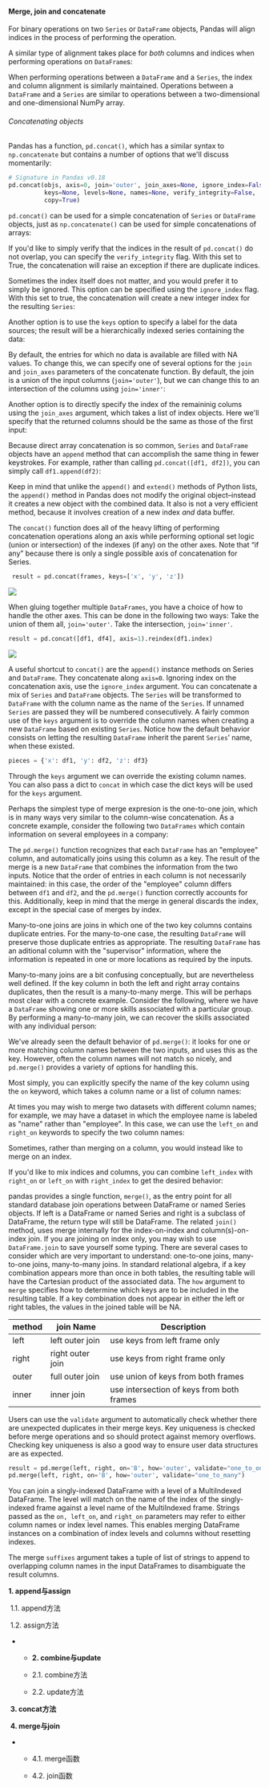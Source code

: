 #### Merge, join and concatenate

For binary operations on two ``Series`` or ``DataFrame`` objects, Pandas will align indices in the process of performing the operation.

A similar type of alignment takes place for *both* columns and indices when performing operations on ``DataFrame``s:

When performing operations between a ``DataFrame`` and a ``Series``, the index and column alignment is similarly maintained.
Operations between a ``DataFrame`` and a ``Series`` are similar to operations between a two-dimensional and one-dimensional NumPy array.

###### Concatenating objects

Pandas has a function, ``pd.concat()``, which has a similar syntax to ``np.concatenate`` but contains a number of options that we'll discuss momentarily:

```python
# Signature in Pandas v0.18
pd.concat(objs, axis=0, join='outer', join_axes=None, ignore_index=False,
          keys=None, levels=None, names=None, verify_integrity=False,
          copy=True)
```

``pd.concat()`` can be used for a simple concatenation of ``Series`` or ``DataFrame`` objects, just as ``np.concatenate()`` can be used for simple concatenations of arrays:

If you'd like to simply verify that the indices in the result of ``pd.concat()`` do not overlap, you can specify the ``verify_integrity`` flag.
With this set to True, the concatenation will raise an exception if there are duplicate indices.

Sometimes the index itself does not matter, and you would prefer it to simply be ignored.
This option can be specified using the ``ignore_index`` flag.
With this set to true, the concatenation will create a new integer index for the resulting ``Series``:

Another option is to use the ``keys`` option to specify a label for the data sources; the result will be a hierarchically indexed series containing the data:

By default, the entries for which no data is available are filled with NA values.
To change this, we can specify one of several options for the ``join`` and ``join_axes`` parameters of the concatenate function.
By default, the join is a union of the input columns (``join='outer'``), but we can change this to an intersection of the columns using ``join='inner'``:

Another option is to directly specify the index of the remaininig colums using the ``join_axes`` argument, which takes a list of index objects.
Here we'll specify that the returned columns should be the same as those of the first input:

Because direct array concatenation is so common, ``Series`` and ``DataFrame`` objects have an ``append`` method that can accomplish the same thing in fewer keystrokes.
For example, rather than calling ``pd.concat([df1, df2])``, you can simply call ``df1.append(df2)``:

Keep in mind that unlike the ``append()`` and ``extend()`` methods of Python lists, the ``append()`` method in Pandas does not modify the original object–instead it creates a new object with the combined data.
It also is not a very efficient method, because it involves creation of a new index *and* data buffer.

The `concat()` function does all of the heavy lifting of performing concatenation operations along an axis while performing optional set logic (union or intersection) of the indexes (if any) on the other axes. Note that “if any” because there is only a single possible axis of concatenation for Series.

```python
 result = pd.concat(frames, keys=['x', 'y', 'z'])
```

![](../../../picture/1/152.png)

When gluing together multiple `DataFrames`, you have a choice of how to handle the other axes. This can be done in the following two ways: Take the union of them all, `join='outer'`. Take the intersection, `join='inner'`.

```python
result = pd.concat([df1, df4], axis=1).reindex(df1.index)
```

![](../../../picture/1/153.png)

A useful shortcut to `concat()` are the `append()` instance methods on Series and `DataFrame`.  They concatenate along `axis=0`. Ignoring index on the concatenation axis, use the `ignore_index` argument. You can concatenate a mix of `Series` and `DataFrame` objects. The `Series` will be transformed to `DataFrame` with the column name as the name of the `Series`. If unnamed `Series` are passed they will be numbered consecutively. A fairly common use of the `keys` argument is to override the column names when creating a new `DataFrame` based on existing `Series`. Notice how the default behavior consists on letting the resulting `DataFrame` inherit the parent `Series`’ name, when these existed. 

```python
pieces = {'x': df1, 'y': df2, 'z': df3}
```

Through the `keys` argument we can override the existing column names. You can also pass a dict to `concat` in which case the dict keys will be used for the `keys` argument.



Perhaps the simplest type of merge expresion is the one-to-one join, which is in many ways very similar to the column-wise concatenation.
As a concrete example, consider the following two ``DataFrames`` which contain information on several employees in a company:

The ``pd.merge()`` function recognizes that each ``DataFrame`` has an "employee" column, and automatically joins using this column as a key.
The result of the merge is a new ``DataFrame`` that combines the information from the two inputs.
Notice that the order of entries in each column is not necessarily maintained: in this case, the order of the "employee" column differs between ``df1`` and ``df2``, and the ``pd.merge()`` function correctly accounts for this.
Additionally, keep in mind that the merge in general discards the index, except in the special case of merges by index.

Many-to-one joins are joins in which one of the two key columns contains duplicate entries.
For the many-to-one case, the resulting ``DataFrame`` will preserve those duplicate entries as appropriate.
The resulting ``DataFrame`` has an aditional column with the "supervisor" information, where the information is repeated in one or more locations as required by the inputs.

Many-to-many joins are a bit confusing conceptually, but are nevertheless well defined.
If the key column in both the left and right array contains duplicates, then the result is a many-to-many merge.
This will be perhaps most clear with a concrete example.
Consider the following, where we have a ``DataFrame`` showing one or more skills associated with a particular group.
By performing a many-to-many join, we can recover the skills associated with any individual person:

We've already seen the default behavior of ``pd.merge()``: it looks for one or more matching column names between the two inputs, and uses this as the key.
However, often the column names will not match so nicely, and ``pd.merge()`` provides a variety of options for handling this.

Most simply, you can explicitly specify the name of the key column using the ``on`` keyword, which takes a column name or a list of column names:

At times you may wish to merge two datasets with different column names; for example, we may have a dataset in which the employee name is labeled as "name" rather than "employee".
In this case, we can use the ``left_on`` and ``right_on`` keywords to specify the two column names:

Sometimes, rather than merging on a column, you would instead like to merge on an index.

If you'd like to mix indices and columns, you can combine ``left_index`` with ``right_on`` or ``left_on`` with ``right_index`` to get the desired behavior:

pandas provides a single function, `merge()`, as the entry point for all standard database join operations between DataFrame or named Series objects. If left is a DataFrame or named Series and right is a subclass of DataFrame, the return type will still be DataFrame. The related `join()` method, uses merge internally for the index-on-index and column(s)-on-index join. If you are joining on index only, you may wish to use `DataFrame.join` to save yourself some typing.
 There are several cases to consider which are very important to understand: one-to-one joins, many-to-one joins, many-to-many joins. In standard relational algebra, if a key combination appears more than once in both tables, the resulting table will have the Cartesian product of the associated data.
The `how` argument to `merge` specifies how to determine which keys are to be included in the resulting table. If a key combination does not appear in either the left or right tables, the values in the joined table will be NA.

| method | join Name        | Description                               |
| ------ | ---------------- | ----------------------------------------- |
| left   | left outer join  | use keys from left frame only             |
| right  | right outer join | use keys from right frame only            |
| outer  | full outer join  | use union of keys from both frames        |
| inner  | inner join       | use intersection of keys from both frames |

Users can use the `validate` argument to automatically check whether there are unexpected duplicates in their merge keys. Key uniqueness is checked before merge operations and so should protect against memory overflows. Checking key uniqueness is also a good way to ensure user data structures are as expected.

```python
result = pd.merge(left, right, on='B', how='outer', validate="one_to_one")
pd.merge(left, right, on='B', how='outer', validate="one_to_many")
```

You can join a singly-indexed DataFrame with a level of a MultiIndexed DataFrame. The level will match on the name of the index of the singly-indexed frame against a level name of the MultiIndexed frame. Strings passed as the `on, left_on`, and `right_on` parameters may refer to either column names or index level names. This enables merging DataFrame instances on a combination of index levels and columns without resetting indexes.

 The merge `suffixes` argument takes a tuple of list of strings to append to overlapping column names in the input DataFrames to disambiguate the result columns.

**1. append与assign**

​         1.1. append方法

​         1.2. assign方法

- - **2. combine与update**

  -    2.1. combine方法

  -   2.2. update方法

​       **3. concat方法** 

​        **4. merge与join**

- -   4.1. merge函数

  -   4.2. join函数